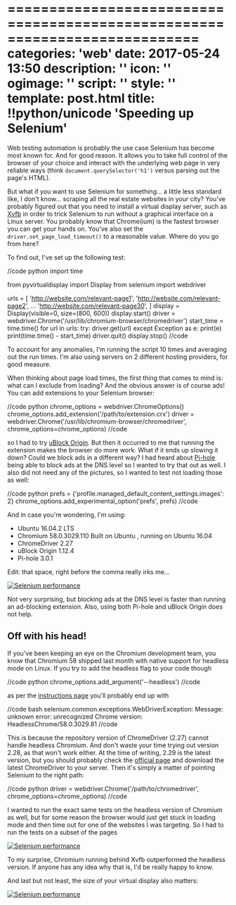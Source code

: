 ===========================================================================
categories: 'web'
date: 2017-05-24 13:50
description: ''
icon: ''
ogimage: ''
script: ''
style: ''
template: post.html
title: !!python/unicode 'Speeding up Selenium'
===========================================================================

Web testing automation is probably the use case Selenium has become most known for. And for good reason. It allows you to take full control of the browser of your choice and interact with the underlying web page in very reliable ways (think `document.querySelector('h1')` versus parsing out the page's HTML).

But what if you want to use Selenium for something... a little less standard like, I don't know... scraping all the real estate websites in your city? You've probably figured out that you need to install a virtual display server, such as <a href="https://en.wikipedia.org/wiki/Xvfb" target="_blank">Xvfb</a> in order to trick Selenium to run without a graphical interface on a Linux server. You probably know that Chrome(ium) is the fastest browser you can get your hands on. You've also set the `driver.set_page_load_timeout()` to a reasonable value. Where do you go from here?

To find out, I've set up the following test:


//code python
import time

from pyvirtualdisplay import Display
from selenium import webdriver


urls = [
    'http://website.com/relevant-page1',
    'http://website.com/relevant-page2',
    ...
    'http://website.com/relevant-page30',
]
display = Display(visible=0, size=(800, 600))
display.start()
driver = webdriver.Chrome('/usr/lib/chromium-browser/chromedriver')
start_time = time.time()
for url in urls:
    try:
        driver.get(url)
    except Exception as e:
        print(e)
print(time.time() - start_time)
driver.quit()
display.stop()
//code


To account for any anomalies, I'm running the script 10 times and averaging out the run times. I'm also using servers on 2 different hosting providers, for good measure.



When thinking about page load times, the first thing that comes to mind is: what can I exclude from loading? And the obvious answer is of course ads! You can add extensions to your Selenium browser:


//code python
chrome_options = webdriver.ChromeOptions()
chrome_options.add_extension('/path/to/extension.crx')
driver = webdriver.Chrome('/usr/lib/chromium-browser/chromedriver', chrome_options=chrome_options)
//code


so I had to try <a href="https://github.com/gorhill/uBlock" target="_blank">uBlock Origin</a>. But then it occurred to me that running the extension makes the browser do more work. What if it ends up slowing it down? Could we block ads in a different way? I had heard about <a href="https://pi-hole.net/" target="_blank">Pi-hole</a> being able to block ads at the DNS level so I wanted to try that out as well. I also did not need any of the pictures, so I wanted to test not loading those as well:


//code python
prefs = {'profile.managed_default_content_settings.images': 2}
chrome_options.add_experimental_option('prefs', prefs)
//code

And in case you're wondering, I'm using:

* Ubuntu 16.04.2 LTS
* Chromium 58.0.3029.110 Built on Ubuntu , running on Ubuntu 16.04
* ChromeDriver 2.27
* uBlock Origin 1.12.4
* Pi-hole 3.0.1

Edit: that space, right before the comma really irks me...

<a href="selenium-performance1.png"><img class="img-full" src="selenium-performance1.png" alt="Selenium performance"></a>

Not very surprising, but blocking ads at the DNS level is faster than running an ad-blocking extension. Also, using both Pi-hole and uBlock Origin does not help.


## Off with his head! ##

If you've been keeping an eye on the Chromium development team, you know that Chromium 58 shipped last month with native support for headless mode on Linux. If you try to add the headless flag to your code though


//code python
chrome_options.add_argument('--headless')
//code


as per the <a href="https://chromium.googlesource.com/chromium/src/+/lkgr/headless/README.md" target="_blank">instructions page</a> you'll probably end up with


//code bash
selenium.common.exceptions.WebDriverException: Message: unknown error: unrecognized Chrome version: HeadlessChrome/58.0.3029.81
//code


This is because the repository version of ChromeDriver (2.27) cannot handle headless Chromium. And don't waste your time trying out version 2.28, as that won't work either. At the time of writing, 2.29 is the latest version, but you should probably check the <a href="https://sites.google.com/a/chromium.org/chromedriver/" target="_blank">official page</a> and download the latest ChromeDriver to your server. Then it's simply a matter of pointing Selenium to the right path:

//code python
driver = webdriver.Chrome('/path/to/chromedriver', chrome_options=chrome_options)
//code

I wanted to run the exact same tests on the headless version of Chromium as well, but for some reason the browser would just get stuck in loading mode and then time out for one of the websites I was targeting. So I had to run the tests on a subset of the pages


<a href="selenium-performance2.png"><img class="img-full" src="selenium-performance2.png" alt="Selenium performance"></a>

To my surprise, Chromium running behind Xvfb outperformed the headless version. If anyone has any idea why that is, I'd be really happy to know.

And last but not least, the size of your virtual display also matters:

<a href="selenium-performance3.png"><img class="img-full" src="selenium-performance3.png" alt="Selenium performance"></a>
